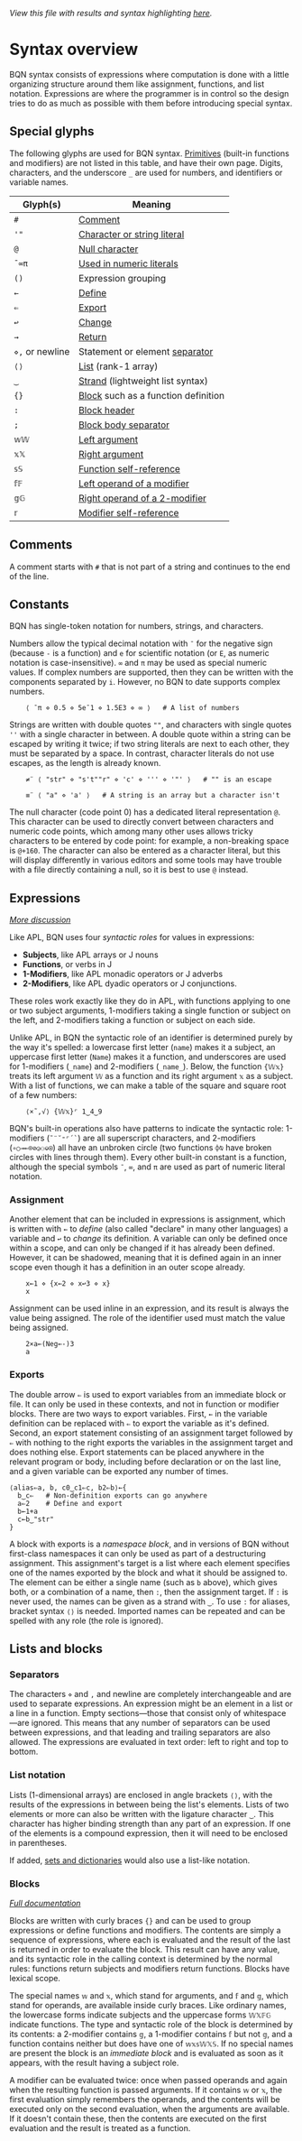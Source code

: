 *View this file with results and syntax highlighting [here](https://mlochbaum.github.io/BQN/doc/syntax.html).*

# Syntax overview

BQN syntax consists of expressions where computation is done with a little organizing structure around them like assignment, functions, and list notation. Expressions are where the programmer is in control so the design tries to do as much as possible with them before introducing special syntax.

## Special glyphs

The following glyphs are used for BQN syntax. [Primitives](primitive.md) (built-in functions and modifiers) are not listed in this table, and have their own page. Digits, characters, and the underscore `_` are used for numbers, and identifiers or variable names.

Glyph(s)        | Meaning
----------------|-----------
`#`             | [Comment](#comments)
`'"`            | [Character or string literal](#constants)
`@`             | [Null character](#constants)
`¯∞π`           | [Used in numeric literals](#constants)
`()`            | Expression grouping
`←`             | [Define](#assignment)
`⇐`             | [Export](#exports)
`↩`             | [Change](#assignment)
`→`             | [Return](block.md#returns)
`⋄,` or newline | Statement or element [separator](#separators)
`⟨⟩`            | [List](#list-notation) (rank-1 array)
`‿`             | [Strand](#list-notation) (lightweight list syntax)
`{}`            | [Block](#blocks) such as a function definition
`:`             | [Block header](block.md#block-headers)
`;`             | [Block body separator](block.md#multiple-bodies)
`𝕨𝕎`            | [Left argument](#blocks)
`𝕩𝕏`            | [Right argument](#blocks)
`𝕤𝕊`            | [Function self-reference](#blocks)
`𝕗𝔽`            | [Left operand of a modifier](#blocks)
`𝕘𝔾`            | [Right operand of a 2-modifier](#blocks)
`𝕣`             | [Modifier self-reference](#blocks)

## Comments

A comment starts with `#` that is not part of a string and continues to the end of the line.

## Constants

BQN has single-token notation for numbers, strings, and characters.

Numbers allow the typical decimal notation with `¯` for the negative sign (because `-` is a function) and `e` for scientific notation (or `E`, as numeric notation is case-insensitive). `∞` and `π` may be used as special numeric values. If complex numbers are supported, then they can be written with the components separated by `i`. However, no BQN to date supports complex numbers.

        ⟨ ¯π ⋄ 0.5 ⋄ 5e¯1 ⋄ 1.5E3 ⋄ ∞ ⟩   # A list of numbers

Strings are written with double quotes `""`, and characters with single quotes `''` with a single character in between. A double quote within a string can be escaped by writing it twice; if two string literals are next to each other, they must be separated by a space. In contrast, character literals do not use escapes, as the length is already known.

        ≠¨ ⟨ "str" ⋄ "s't""r" ⋄ 'c' ⋄ ''' ⋄ '"' ⟩   # "" is an escape

        ≡¨ ⟨ "a" ⋄ 'a' ⟩   # A string is an array but a character isn't

The null character (code point 0) has a dedicated literal representation `@`. This character can be used to directly convert between characters and numeric code points, which among many other uses allows tricky characters to be entered by code point: for example, a non-breaking space is `@+160`. The character can also be entered as a character literal, but this will display differently in various editors and some tools may have trouble with a file directly containing a null, so it is best to use `@` instead.

## Expressions

*[More discussion](context.md)*

Like APL, BQN uses four *syntactic roles* for values in expressions:
* **Subjects**, like APL arrays or J nouns
* **Functions**, or verbs in J
* **1-Modifiers**, like APL monadic operators or J adverbs
* **2-Modifiers**, like APL dyadic operators or J conjunctions.

These roles work exactly like they do in APL, with functions applying to one or two subject arguments, 1-modifiers taking a single function or subject on the left, and 2-modifiers taking a function or subject on each side.

Unlike APL, in BQN the syntactic role of an identifier is determined purely by the way it's spelled: a lowercase first letter (`name`) makes it a subject, an uppercase first letter (`Name`) makes it a function, and underscores are used for 1-modifiers (`_name`) and 2-modifiers (`_name_`). Below, the function `{𝕎𝕩}` treats its left argument `𝕎` as a function and its right argument `𝕩` as a subject. With a list of functions, we can make a table of the square and square root of a few numbers:

        ⟨×˜,√⟩ {𝕎𝕩}⌜ 1‿4‿9

BQN's built-in operations also have patterns to indicate the syntactic role: 1-modifiers (`` ˜¨˘⁼⌜´` ``) are all superscript characters, and 2-modifiers (`∘○⊸⟜⌾⊘◶⚇⎉⍟`) all have an unbroken circle (two functions `⌽⍉` have broken circles with lines through them). Every other built-in constant is a function, although the special symbols `¯`, `∞`, and `π` are used as part of numeric literal notation.

### Assignment

Another element that can be included in expressions is assignment, which is written with `←` to *define* (also called "declare" in many other languages) a variable and `↩` to *change* its definition. A variable can only be defined once within a scope, and can only be changed if it has already been defined. However, it can be shadowed, meaning that it is defined again in an inner scope even though it has a definition in an outer scope already.

        x←1 ⋄ {x←2 ⋄ x↩3 ⋄ x}
        x

Assignment can be used inline in an expression, and its result is always the value being assigned. The role of the identifier used must match the value being assigned.

        2×a←(Neg←-)3
        a

### Exports

The double arrow `⇐` is used to export variables from an immediate block or file. It can only be used in these contexts, and not in function or modifier blocks. There are two ways to export variables. First, `←` in the variable definition can be replaced with `⇐` to export the variable as it's defined. Second, an export statement consisting of an assignment target followed by `⇐` with nothing to the right exports the variables in the assignment target and does nothing else. Export statements can be placed anywhere in the relevant program or body, including before declaration or on the last line, and a given variable can be exported any number of times.

    ⟨alias⇐a, b, c0‿c1⇐c, b2⇐b⟩←{
      b‿c⇐   # Non-definition exports can go anywhere
      a⇐2    # Define and export
      b←1+a
      c←b‿"str"
    }

A block with exports is a *namespace block*, and in versions of BQN without first-class namespaces it can only be used as part of a destructuring assignment. This assignment's target is a list where each element specifies one of the names exported by the block and what it should be assigned to. The element can be either a single name (such as `b` above), which gives both, or a combination of a name, then `:`, then the assignment target. If `:` is never used, the names can be given as a strand with `‿`. To use `:` for aliases, bracket syntax `⟨⟩` is needed. Imported names can be repeated and can be spelled with any role (the role is ignored).

## Lists and blocks

### Separators

The characters `⋄` and `,` and newline are completely interchangeable and are used to separate expressions. An expression might be an element in a list or a line in a function. Empty sections—those that consist only of whitespace—are ignored. This means that any number of separators can be used between expressions, and that leading and trailing separators are also allowed. The expressions are evaluated in text order: left to right and top to bottom.

### List notation

Lists (1-dimensional arrays) are enclosed in angle brackets `⟨⟩`, with the results of the expressions in between being the list's elements. Lists of two elements or more can also be written with the ligature character `‿`. This character has higher binding strength than any part of an expression. If one of the elements is a compound expression, then it will need to be enclosed in parentheses.

If added, [sets and dictionaries](extensions.md#sets-and-dictionaries) would also use a list-like notation.

### Blocks

*[Full documentation](block.md)*

Blocks are written with curly braces `{}` and can be used to group expressions or define functions and modifiers. The contents are simply a sequence of expressions, where each is evaluated and the result of the last is returned in order to evaluate the block. This result can have any value, and its syntactic role in the calling context is determined by the normal rules: functions return subjects and modifiers return functions. Blocks have lexical scope.

The special names `𝕨` and `𝕩`, which stand for arguments, and `𝕗` and `𝕘`, which stand for operands, are available inside curly braces. Like ordinary names, the lowercase forms indicate subjects and the uppercase forms `𝕎𝕏𝔽𝔾` indicate functions. The type and syntactic role of the block is determined by its contents: a 2-modifier contains `𝕘`, a 1-modifier contains `𝕗` but not `𝕘`, and a function contains neither but does have one of `𝕨𝕩𝕤𝕎𝕏𝕊`. If no special names are present the block is an *immediate block* and is evaluated as soon as it appears, with the result having a subject role.

A modifier can be evaluated twice: once when passed operands and again when the resulting function is passed arguments. If it contains `𝕨` or `𝕩`, the first evaluation simply remembers the operands, and the contents will be executed only on the second evaluation, when the arguments are available. If it doesn't contain these, then the contents are executed on the first evaluation and the result is treated as a function.
